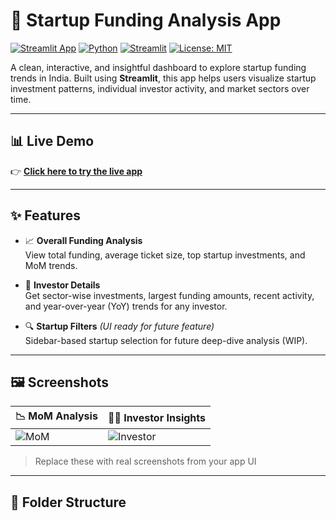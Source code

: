 # 🚀 Startup Funding Analysis App

[![Streamlit App](https://img.shields.io/badge/Live%20App-Click%20Here-brightgreen)](https://96f58k6mvxcrr9qbyfbeti.streamlit.app/)
[![Python](https://img.shields.io/badge/Python-3.9%2B-blue)](https://www.python.org/)
[![Streamlit](https://img.shields.io/badge/Built%20With-Streamlit-orange)](https://streamlit.io/)
[![License: MIT](https://img.shields.io/badge/License-MIT-blue.svg)](LICENSE)

A clean, interactive, and insightful dashboard to explore startup funding trends in India. Built using **Streamlit**, this app helps users visualize startup investment patterns, individual investor activity, and market sectors over time.

---

## 📊 Live Demo

👉 **[Click here to try the live app](https://96f58k6mvxcrr9qbyfbeti.streamlit.app/)**

---

## ✨ Features

- 📈 **Overall Funding Analysis**  
  View total funding, average ticket size, top startup investments, and MoM trends.

- 🏢 **Investor Details**  
  Get sector-wise investments, largest funding amounts, recent activity, and year-over-year (YoY) trends for any investor.

- 🔍 **Startup Filters** *(UI ready for future feature)*  
  Sidebar-based startup selection for future deep-dive analysis (WIP).

---

## 🖼️ Screenshots

| 📉 MoM Analysis | 🧑‍💼 Investor Insights |
|----------------|------------------------|
| ![MoM](https://via.placeholder.com/400x250?text=MoM+Graph) | ![Investor](https://via.placeholder.com/400x250?text=Investor+Pie+Chart) |

> Replace these with real screenshots from your app UI

---

## 📂 Folder Structure

